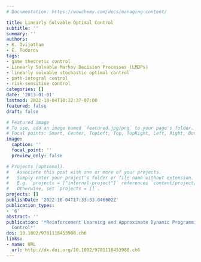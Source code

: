 ```yaml
---
# Documentation: https://wowchemy.com/docs/managing-content/

title: Linearly Solvable Optimal Control
subtitle: ''
summary: ''
authors:
- K. Dvijotham
- E. Todorov
tags:
- game theoretic control
- Linearly Solvable Markov Decision Processes (LMDPs)
- linearly solvable stochastic optimal control
- path-integral control
- risk-sensitive control
categories: []
date: '2013-01-01'
lastmod: 2022-10-04T10:22:37-07:00
featured: false
draft: false

# Featured image
# To use, add an image named `featured.jpg/png` to your page's folder.
# Focal points: Smart, Center, TopLeft, Top, TopRight, Left, Right, BottomLeft, Bottom, BottomRight.
image:
  caption: ''
  focal_point: ''
  preview_only: false

# Projects (optional).
#   Associate this post with one or more of your projects.
#   Simply enter your project's folder or file name without extension.
#   E.g. `projects = ["internal-project"]` references `content/project/deep-learning/index.md`.
#   Otherwise, set `projects = []`.
projects: []
publishDate: '2022-10-04T17:33:33.046602Z'
publication_types:
- '6'
abstract: ''
publication: '*Reinforcement Learning and Approximate Dynamic Programming for Feedback
  Control*'
doi: 10.1002/9781118453988.ch6
links:
- name: URL
  url: http://dx.doi.org/10.1002/9781118453988.ch6
---
```

